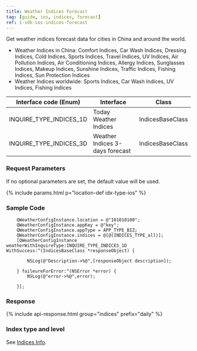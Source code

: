 ```yaml
---
title: Weather Indices Forecast
tag: [guide, ios, indices, forecast]
ref: 1-sdk-ios-indices-forecast
---
```


Get weather indices forecast data for cities in China and around the world.

- Weather Indices in China: Comfort Indices, Car Wash Indices, Dressing Indices, Cold Indices, Sports Indices, Travel Indices, UV Indices, Air Pollution Indices, Air Conditioning Indices, Allergy Indices, Sunglasses Indices, Makeup Indices, Sunshine Indices, Traffic Indices, Fishing Indices, Sun Protection Indices
- Weather Indices worldwide: Sports Indices, Car Wash Indices, UV Indices, Fishing Indices

| Interface code (Enum)   | Interface                       | Class            |
| ----------------------- | ------------------------------- | ---------------- |
| INQUIRE_TYPE_INDICES_1D | Today Weather Indices           | IndicesBaseClass |
| INQUIRE_TYPE_INDICES_3D | Weather Indices 3-days forecast | IndicesBaseClass |

### Request Parameters

If no optional parameters are set, the default value will be used.

{% include params.html p="location-def idx-type-ios" %}

### Sample Code

```objc
    QWeatherConfigInstance.location = @"101010100";
    QWeatherConfigInstance.appKey = @"key";
    QWeatherConfigInstance.appType = APP_TYPE_BIZ;
    QWeatherConfigInstance.indices = @[@(INDICES_TYPE_all)];
    [QWeatherConfigInstance weatherWithInquireType:INQUIRE_TYPE_INDICES_1D WithSuccess:^(IndicesBaseClass *responseObject) {
        
        NSLog(@"Description->%@",[responseObject description]);
        
    } faileureForError:^(NSError *error) {
        NSLog(@"error->%@",error);
        
    }];
```
### Response

{% include api-response.html group="indices" prefix="daily" %}

### Index type and level

See [Indices Info](/en/docs/resource/indices-info/).



